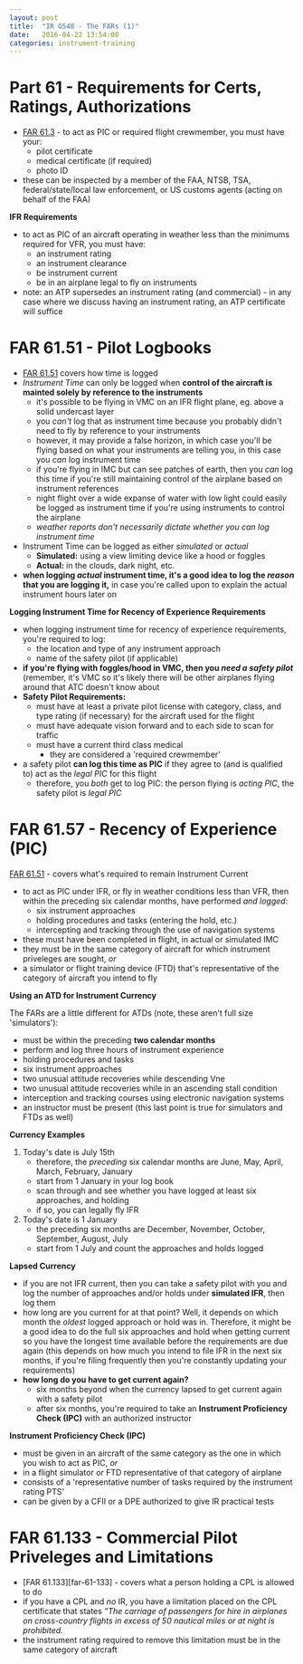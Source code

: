 ```yaml
---
layout: post
title:  "IR GS48 - The FARs (1)"
date:   2016-04-22 13:54:00
categories: instrument-training
---
```


# Part 61 - Requirements for Certs, Ratings, Authorizations

 - [FAR 61.3][far-61-3] - to act as PIC or required flight crewmember, you must have your:
    - pilot certificate
    - medical certificate (if required)
    - photo ID
 - these can be inspected by a member of the FAA, NTSB, TSA, federal/state/local law enforcement,
   or US customs agents (acting on behalf of the FAA)

**IFR Requirements**

 - to act as PIC of an aircraft operating in weather less than the minimums required for VFR, you must have:
    - an instrument rating
    - an instrument clearance
    - be instrument current
    - be in an airplane legal to fly on instruments
 - note: an ATP supersedes an instrument rating (and commercial) - in any case where we discuss having an
   instrument rating, an ATP certificate will suffice

# FAR 61.51 - Pilot Logbooks

 - [FAR 61.51][far-61-51] covers how time is logged
 - *Instrument Time* can only be logged when **control of the aircraft is mainted solely by reference to the
   instruments**
    - it's possible to be flying in VMC on an IFR flight plane, eg. above a solid undercast layer
    - you *can't* log that as instrument time because you probably didn't need to fly by reference to your
      instruments
    - however, it may provide a false horizon, in which case you'll be flying based on what your instruments
      are telling you, in this case you *can* log instrument time
    - if you're flying in IMC but can see patches of earth, then you *can* log this time if you're still
      maintaining control of the airplane based on instrument references
    - night flight over a wide expanse of water with low light could easily be logged as instrument time
      if you're using instruments to control the airplane
    - *weather reports don't necessarily dictate whether you can log instrument time*
 - Instrument Time can be logged as either *simulated* or *actual*
    - **Simulated:** using a view limiting device like a hood or foggles
    - **Actual:** in the clouds, dark night, etc.
 - **when logging *actual* instrument time, it's a good idea to log the *reason* that you are logging it,**
   in case you're called upon to explain the actual instrument hours later on

**Logging Instrument Time for Recency of Experience Requirements**

 - when logging instrument time for recency of experience requirements, you're required to log:
    - the location and type of any instrument approach
    - name of the safety pilot (if applicable)
 - **if you're flying with foggles/hood in VMC, then you *need a safety pilot*** (remember, it's VMC
   so it's likely there will be other airplanes flying around that ATC doesn't know about
 - **Safety Pilot Requirements:**
    - must have at least a private pilot license with category, class, and type rating (if necessary) for
      the aircraft used for the flight
    - must have adequate vision forward and to each side to scan for traffic
    - must have a current third class medical
       - they are considered a 'required crewmember'
 - a safety pilot **can log this time as PIC** if they agree to (and is qualified to) act as the *legal PIC*
   for this flight
    - therefore, you *both* get to log PIC: the person flying is *acting PIC*, the safety pilot is *legal PIC*

# FAR 61.57 - Recency of Experience (PIC)

[FAR 61.51][far-61-57] - covers what's required to remain Instrument Current

 - to act as PIC under IFR, or fly in weather conditions less than VFR, then within the preceding
   six calendar months, have performed *and logged*:
    - six instrument approaches
    - holding procedures and tasks (entering the hold, etc.)
    - intercepting and tracking through the use of navigation systems
 - these must have been completed in flight, in actual or simulated IMC
 - they must be in the same category of aircraft for which instrument priveleges are sought, *or*
 - a simulator or flight training device (FTD) that's representative of the category of aircraft you
   intend to fly

**Using an ATD for Instrument Currency**

The FARs are a little different for ATDs (note, these aren't full size 'simulators'):

 - must be within the preceding **two calendar months**
 - perform and log three hours of instrument experience
 - holding procedures and tasks
 - six instrument approaches
 - two unusual attitude recoveries while descending Vne
 - two unusual attitude recoveries while in an ascending stall condition
 - interception and tracking courses using electronic navigation systems
 - an instructor must be present (this last point is true for simulators and FTDs as well)

**Currency Examples**

 1. Today's date is July 15th
     - therefore, the *preceding* six calendar months are June, May, April, March, February, January
     - start from 1 January in your log book
     - scan through and see whether you have logged at least six approaches, and holding
     - if so, you can legally fly IFR
 2. Today's date is 1 January
     - the preceding six months are December, November, October, September, August, July
     - start from 1 July and count the approaches and holds logged

**Lapsed Currency**

 - if you are not IFR current, then you can take a safety pilot with you and log the number of
   approaches and/or holds under **simulated IFR**, then log them
 - how long are you current for at that point? Well, it depends on which month the *oldest* logged
   approach or hold was in. Therefore, it might be a good idea to do the full six approaches and
   hold when getting current so you have the longest time available before the requirements are
   due again (this depends on how much you intend to file IFR in the next six months, if you're filing
   frequently then you're constantly updating your requirements)
 - **how long do you have to get current again?**
    - six months beyond when the currency lapsed to get current again with a safety pilot
    - after six months, you're required to take an **Instrument Proficiency Check (IPC)** with an
      authorized instructor

**Instrument Proficiency Check (IPC)**

 - must be given in an aircraft of the same category as the one in which you wish to act as PIC, *or*
 - in a flight simulator or FTD representative of that category of airplane
 - consists of a 'representative number of tasks required by the instrument rating PTS'
 - can be given by a CFII or a DPE authorized to give IR practical tests

# FAR 61.133 - Commercial Pilot Priveleges and Limitations

 - [FAR 61.133][far-61-133] - covers what a person holding a CPL is allowed to do
 - if you have a CPL and *no* IR, you have a limitation placed on the CPL certificate that states *"The
   carriage of passengers for hire in airplanes on cross-country flights in excess of 50 nautical miles
   or at night is prohibited.*
 - the instrument rating required to remove this limitation must be in the same category of aircraft


[far-61-3]: http://rgl.faa.gov/Regulatory_and_Guidance_Library/rgFar.nsf/FARSBySectLookup/61.3
[far-61-51]: http://rgl.faa.gov/Regulatory_and_Guidance_Library/rgFar.nsf/FARSBySectLookup/61.51
[far-61-57]: http://rgl.faa.gov/Regulatory_and_Guidance_Library/rgFar.nsf/FARSBySectLookup/61.57
